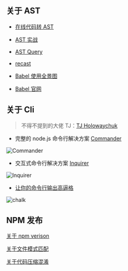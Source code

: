 ## 关于 AST

- [在线代码转 AST](https://esprima.org/index.html)

- [AST 实战](https://segmentfault.com/a/1190000016231512)

- [AST Query](https://github.com/SBoudrias/AST-query)

- [recast](https://www.npmjs.com/package/recast)

- [Babel 使用全景图](https://m.zhipin.com/mpa/html/get/column?contentId=87995370b56b0ac0qxB70tu1&identity=undefined&userId=undefined)

- [Babel 官网](https://babeljs.io/docs/en/)

## 关于 Cli

> 不得不提到的大佬 TJ：[TJ Holowaychuk](https://github.com/tj)

- 完整的 node.js 命令行解决方案 [Commander](https://github.com/tj/commander.js/blob/master/Readme_zh-CN.md)

![Commander](https://cdn.jsdelivr.net/gh/Matthrews/zm_cdn/images/cammader.png)

- 交互式命令行解决方案 [Inquirer](https://www.npmjs.com/package/inquirer)

![Inquirer](https://cdn.jsdelivr.net/gh/Matthrews/zm_cdn/images/inquirer.png)

- [让你的命令行输出高逼格](https://www.npmjs.com/package/chalk)

![chalk](https://cdn.jsdelivr.net/gh/Matthrews/zm_cdn/images/chalk.png)

## NPM 发布

[关于 npm verison](https://www.jianshu.com/p/5565536a1f82)

[关于文件模式匹配](https://github.com/whinc/blog/issues/18)

[关于代码压缩混淆](https://www.npmjs.com/package/uglify-js)
